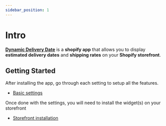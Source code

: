 ```yaml
---
sidebar_position: 1
---
```


# Intro

**[Dynamic Delivery Date](https://apps.shopify.com/)** is a **shopify app** that allows you to display **estimated delivery dates** and **shipping rates** on your **Shopify storefront**.

## Getting Started

After installing the app, go through each setting to setup all the features.
- [Basic settings](./basic-settings)

Once done with the settings, you will need to install the widget(s) on your storefront
- [Storefront installation](./storefront-installation)


